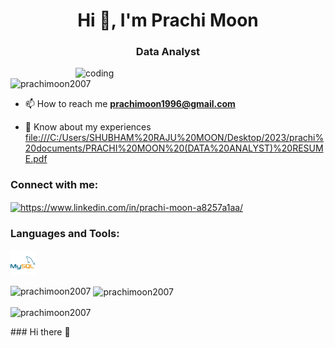 <h1 align="center">Hi 👋, I'm Prachi Moon</h1>
<h3 align="center">Data Analyst</h3>

<img align="right" alt="coding" width="400" src="https://user-images.githubusercontent.com/74038190/241765453-85cb9521-97c0-4a65-9358-7db8099fac7f.gif">

<p align="left"> <img src="https://komarev.com/ghpvc/?username=prachimoon2007&label=Profile%20views&color=0e75b6&style=flat" alt="prachimoon2007" /> </p>

- 📫 How to reach me **prachimoon1996@gmail.com**

- 📄 Know about my experiences [file:///C:/Users/SHUBHAM%20RAJU%20MOON/Desktop/2023/prachi%20documents/PRACHI%20MOON%20(DATA%20ANALYST)%20RESUME.pdf](file:///C:/Users/SHUBHAM%20RAJU%20MOON/Desktop/2023/prachi%20documents/PRACHI%20MOON%20(DATA%20ANALYST)%20RESUME.pdf)

<h3 align="left">Connect with me:</h3>
<p align="left">
<a href="https://linkedin.com/in/https://www.linkedin.com/in/prachi-moon-a8257a1aa/" target="blank"><img align="center" src="https://raw.githubusercontent.com/rahuldkjain/github-profile-readme-generator/master/src/images/icons/Social/linked-in-alt.svg" alt="https://www.linkedin.com/in/prachi-moon-a8257a1aa/" height="30" width="40" /></a>
</p>

<h3 align="left">Languages and Tools:</h3>
<p align="left"> <a href="https://www.mysql.com/" target="_blank" rel="noreferrer"> <img src="https://raw.githubusercontent.com/devicons/devicon/master/icons/mysql/mysql-original-wordmark.svg" alt="mysql" width="40" height="40"/> </a> </p>

<p><img align="left" src="https://github-readme-stats.vercel.app/api/top-langs?username=prachimoon2007&show_icons=true&locale=en&layout=compact" alt="prachimoon2007" /></p>

<p>&nbsp;<img align="center" src="https://github-readme-stats.vercel.app/api?username=prachimoon2007&show_icons=true&locale=en" alt="prachimoon2007" /></p>

<p><img align="center" src="https://github-readme-streak-stats.herokuapp.com/?user=prachimoon2007&" alt="prachimoon2007" /></p>### Hi there 👋

<!--
**Prachimoon2007/prachimoon2007** is a ✨ _special_ ✨ repository because its `README.md` (this file) appears on your GitHub profile.

Here are some ideas to get you started:

- 🔭 I’m currently working on ...
- 🌱 I’m currently learning ...
- 👯 I’m looking to collaborate on ...
- 🤔 I’m looking for help with ...
- 💬 Ask me about ...
- 📫 How to reach me: ...
- 😄 Pronouns: ...
- ⚡ Fun fact: ...
-->
